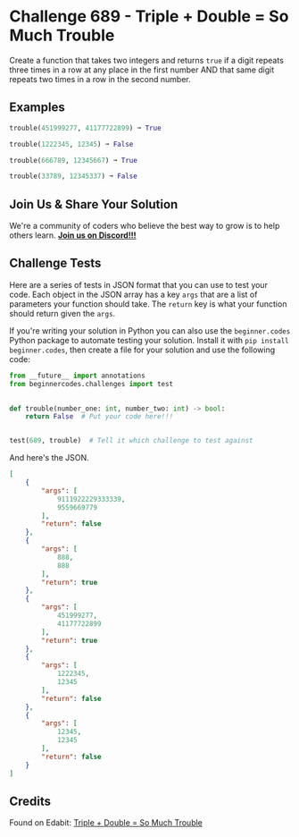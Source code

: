 # Challenge 689 - Triple + Double = So Much Trouble 

Create a function that takes two integers and returns `true` if a digit repeats three times in a row at any place in the first number AND that same digit repeats two times in a row in the second number.

## Examples
```python
trouble(451999277, 41177722899) ➞ True

trouble(1222345, 12345) ➞ False

trouble(666789, 12345667) ➞ True

trouble(33789, 12345337) ➞ False
```
## Join Us & Share Your Solution

We're a community of coders who believe the best way to grow is to help others learn. **[Join us on Discord!!!](https://discord.gg/sfHykntuGy)**

## Challenge Tests

Here are a series of tests in JSON format that you can use to test your code. Each object in the JSON array has a key `args` that are a list of parameters your function should take. The `return` key is what your function should return given the `args`. 

If you're writing your solution in Python you can also use the `beginner.codes` Python package to automate testing your solution. Install it with `pip install beginner.codes`, then create a file for your solution and use the following code:
```python
from __future__ import annotations
from beginnercodes.challenges import test

    
def trouble(number_one: int, number_two: int) -> bool:
    return False  # Put your code here!!!


test(689, trouble)  # Tell it which challenge to test against
```
And here's the JSON.
```json
[
    {
        "args": [
            9111922229333339,
            9559669779
        ],
        "return": false
    },
    {
        "args": [
            888,
            888
        ],
        "return": true
    },
    {
        "args": [
            451999277,
            41177722899
        ],
        "return": true
    },
    {
        "args": [
            1222345,
            12345
        ],
        "return": false
    },
    {
        "args": [
            12345,
            12345
        ],
        "return": false
    }
]
```
## Credits

Found on Edabit: [Triple + Double = So Much Trouble](https://edabit.com/challenge/CNpZrDFf3Ct7MzQrw)
